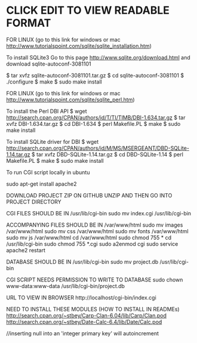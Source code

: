 # CLICK EDIT TO VIEW READABLE FORMAT


FOR LINUX (go to this link for windows or mac http://www.tutorialspoint.com/sqlite/sqlite_installation.htm)

To install SQLite3
Go to this page http://www.sqlite.org/download.html and download sqlite-autoconf-3081101

$ tar xvfz sqlite-autoconf-3081101.tar.gz
$ cd sqlite-autoconf-3081101
$ ./configure
$ make
$ sudo make install

FOR LINUX  (go to this link for windows or mac http://www.tutorialspoint.com/sqlite/sqlite_perl.htm)

To install the Perl DBI API
$ wget http://search.cpan.org/CPAN/authors/id/T/TI/TIMB/DBI-1.634.tar.gz
$ tar xvfz DBI-1.634.tar.gz
$ cd DBI-1.634
$ perl Makefile.PL
$ make
$ sudo make install

To install SQLite driver for DBI
$ wget http://search.cpan.org/CPAN/authors/id/M/MS/MSERGEANT/DBD-SQLite-1.14.tar.gz
$ tar xvfz DBD-SQLite-1.14.tar.gz
$ cd DBD-SQLite-1.14
$ perl Makefile.PL
$ make
$ sudo make install

To run CGI script locally in ubuntu

sudo apt-get install apache2

DOWNLOAD PROJECT ZIP ON GITHUB
UNZIP AND THEN GO INTO PROJECT DIRECTORY

CGI FILES SHOULD BE IN /usr/lib/cgi-bin
sudo mv index.cgi /usr/lib/cgi-bin

ACCOMPANYING FILES SHOULD BE IN /var/www/html
sudo mv images /var/www/html
sudo mv css /var/www/html
sudo mv fonts /var/www/html
sudo mv js /var/www/html
cd /var/www/html
sudo chmod 755 *
cd /usr/lib/cgi-bin
sudo chmod 755 *.cgi
sudo a2enmod cgi
sudo service apache2 restart

DATABASE SHOULD BE IN /usr/lib/cgi-bin
sudo mv project.db /usr/lib/cgi-bin

CGI SCRIPT NEEDS PERMISSION TO WRITE TO DATABASE
sudo chown www-data:www-data /usr/lib/cgi-bin/project.db

URL TO VIEW IN BROWSER
http://localhost/cgi-bin/index.cgi

NEED TO INSTALL THESE MODULES (HOW TO INSTALL IN READMEs)
http://search.cpan.org/~stbey/Carp-Clan-6.04/lib/Carp/Clan.pod
http://search.cpan.org/~stbey/Date-Calc-6.4/lib/Date/Calc.pod


//inserting null into an 'integer primary key' will autoincrement
